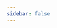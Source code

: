 ```yaml
---
sidebar: false
---
```

<script setup>
import { ref } from 'vue'
import { ClientOnly } from '@vuepress/client'

const ua = navigator.userAgent.toLowerCase()
const isMobile = ref(/mobile|android|iphone|ipad|phone|tablet/i.test(ua) || window.innerWidth <= 768)
const isWeChat = ref(/micromessenger/i.test(ua))
const pdfPath = '/pdf/MySQLXM.pdf'

const openPDF = () => {
  if (isWeChat.value) {
    alert('请点击右上角按钮，选择"在浏览器打开"，获得最佳浏览体验')
    return
  }
  try {
    const newWindow = window.open(pdfPath, '_blank')
    if (!newWindow) {
      alert('请允许浏览器打开新窗口以查看 PDF')
    }
  } catch (e) {
    window.location.href = pdfPath
  }
}
</script>

<ClientOnly>
  <div v-show="!isMobile.value && !isWeChat.value" style="margin:0;padding:0;width:100%;height:calc(100vh - 60px);">
    <iframe v-if="!isMobile.value && !isWeChat.value"
      :src="pdfPath"
      style="display:block;position:relative;left:50%;right:50%;width:100vw;max-width:100vw;height:calc(100vh - 60px);margin-left:-50vw;margin-right:-50vw;border:none;"
    ></iframe>
  </div>
  <div v-show="isMobile.value || isWeChat.value" style="text-align:center;padding:2em;">
    <template v-if="isWeChat.value">
      <a>在微信内无法直接浏览，请点击右上角按钮，选择"在浏览器打开"</a>
    </template>
    <template v-else>
      <a>暂时不支持移动端直接浏览，请点击下方按钮在新窗口中打开或下载 PDF</a>
    </template>
    <br><br>
    <button 
      @click="openPDF"
      style="font-size:1.1em;padding:0.6em 2em;background:#3eaf7c;color:#fff;border:none;border-radius:4px;cursor:pointer;">
      点击这里
    </button>
  </div>
</ClientOnly>